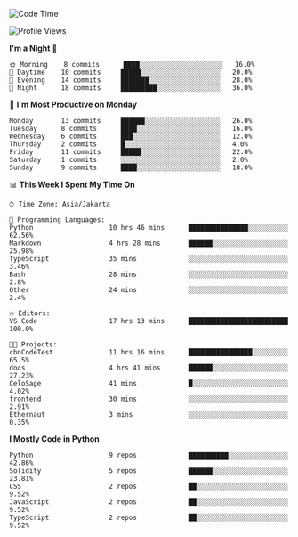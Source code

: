 <!--START_SECTION:waka-->
![Code Time](http://img.shields.io/badge/Code%20Time-1%2C341%20hrs%2035%20mins-blue)

![Profile Views](http://img.shields.io/badge/Profile%20Views-0-blue)

**I'm a Night 🦉** 

```text
🌞 Morning    8 commits      ████░░░░░░░░░░░░░░░░░░░░░   16.0% 
🌆 Daytime    10 commits     █████░░░░░░░░░░░░░░░░░░░░   20.0% 
🌃 Evening    14 commits     ███████░░░░░░░░░░░░░░░░░░   28.0% 
🌙 Night      18 commits     █████████░░░░░░░░░░░░░░░░   36.0%

```
📅 **I'm Most Productive on Monday** 

```text
Monday       13 commits     ██████░░░░░░░░░░░░░░░░░░░   26.0% 
Tuesday      8 commits      ████░░░░░░░░░░░░░░░░░░░░░   16.0% 
Wednesday    6 commits      ███░░░░░░░░░░░░░░░░░░░░░░   12.0% 
Thursday     2 commits      █░░░░░░░░░░░░░░░░░░░░░░░░   4.0% 
Friday       11 commits     █████░░░░░░░░░░░░░░░░░░░░   22.0% 
Saturday     1 commits      ░░░░░░░░░░░░░░░░░░░░░░░░░   2.0% 
Sunday       9 commits      ████░░░░░░░░░░░░░░░░░░░░░   18.0%

```


📊 **This Week I Spent My Time On** 

```text
⌚︎ Time Zone: Asia/Jakarta

💬 Programming Languages: 
Python                   10 hrs 46 mins      ███████████████░░░░░░░░░░   62.56% 
Markdown                 4 hrs 28 mins       ██████░░░░░░░░░░░░░░░░░░░   25.98% 
TypeScript               35 mins             ░░░░░░░░░░░░░░░░░░░░░░░░░   3.46% 
Bash                     28 mins             ░░░░░░░░░░░░░░░░░░░░░░░░░   2.8% 
Other                    24 mins             ░░░░░░░░░░░░░░░░░░░░░░░░░   2.4%

🔥 Editors: 
VS Code                  17 hrs 13 mins      █████████████████████████   100.0%

🐱‍💻 Projects: 
cbnCodeTest              11 hrs 16 mins      ████████████████░░░░░░░░░   65.5% 
docs                     4 hrs 41 mins       ██████░░░░░░░░░░░░░░░░░░░   27.23% 
CeloSage                 41 mins             █░░░░░░░░░░░░░░░░░░░░░░░░   4.02% 
frontend                 30 mins             ░░░░░░░░░░░░░░░░░░░░░░░░░   2.91% 
Ethernaut                3 mins              ░░░░░░░░░░░░░░░░░░░░░░░░░   0.35%

```

**I Mostly Code in Python** 

```text
Python                   9 repos             ██████████░░░░░░░░░░░░░░░   42.86% 
Solidity                 5 repos             ██████░░░░░░░░░░░░░░░░░░░   23.81% 
CSS                      2 repos             ██░░░░░░░░░░░░░░░░░░░░░░░   9.52% 
JavaScript               2 repos             ██░░░░░░░░░░░░░░░░░░░░░░░   9.52% 
TypeScript               2 repos             ██░░░░░░░░░░░░░░░░░░░░░░░   9.52%

```



<!--END_SECTION:waka-->
